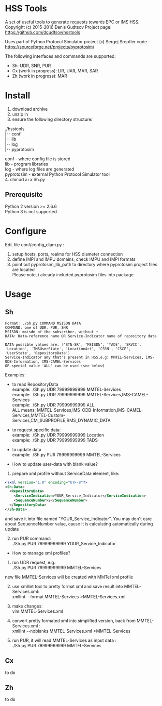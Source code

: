 # HSS Tools
A set of useful tools to generate requests towards EPC or IMS HSS.  
Copyright (c) 2015-2016 Denis Gudtsov
Project page: https://github.com/dgudtsov/hsstools

Uses part of  Python Protocol Simulator project (c) Sergej Srepfler code - https://sourceforge.net/projects/pyprotosim/


The following interfaces and commands are supported:
 - Sh: UDR, SNR, PUR
 - Cx (work in progress): LIR, UAR, MAR, SAR
 - Zh (work in progress): MAR

# Install
1. download archive
2. unzip in
3. ensure the following directory structure:

./hsstools  
|-- conf  
|-- lib  
|-- log  
|-- pyprotosim  

conf - where config file is stored  
lib - program libraries  
log - where log files are generated  
pyprotosim - external Python Protocol Simulator tool  
4. chmod a+x Sh.py  

## Prerequisite
Python 2 version >= 2.6.6  
Python 3 is not supported  

# Configure
Edit file conf/config_diam.py :  
1. setup hosts, ports, realms for HSS diameter connection  
2. define IMPI and IMPU domains, check IMPU and IMPI formats  
3. point out pyprotosim_lib_path to directory where pyprotosim project files are located  
Please note, i already included pyprotosim files into package.

# Usage

## Sh
```
Format: ./Sh.py COMMAND MSISDN DATA  
COMMAND: one of UDR, PUR, SNR  
MSISDN: msisdn of the subscriber, without +  
DATA: Data-reference name OR Service-Indicator name of repository data  

DATA possible values are: ['STN-SR', 'MSISDN', 'TADS', 'SRVCC', 'Location', 'IMSUserState', 'LocationAct', 'CSRN', 'CSCF', 'UserState', 'RepositoryData']  
Service-Indicator any that's present in HSS,e.g: MMTEL-Services, IMS-ODB-Information, IMS-CAMEL-Services
OR special value 'ALL' can be used (see below)
```
Examples:  
- to read RepositoryData  
example: ./Sh.py UDR 79999999999 MMTEL-Services  
example: ./Sh.py UDR 79999999999 MMTEL-Services,IMS-CAMEL-Services  
example: ./Sh.py UDR 79999999999 ALL  
ALL means: MMTEL-Services,IMS-ODB-Information,IMS-CAMEL-Services,MMTEL-Custom-Services,CM_SUBPROFILE,RMS_DYNAMIC_DATA  

- to request specific data:  
example: ./Sh.py UDR 79999999999 Location  
example: ./Sh.py UDR 79999999999 TADS  

- to update data  
example: ./Sh.py PUR 79999999999 MMTEL-Services  

- How to update user-data with blank value?  
1) prepare xml profile without ServiceData element, like:  
```xml
<?xml version="1.0" encoding="UTF-8"?>
<Sh-Data>
  <RepositoryData>
    <ServiceIndication>YOUR_Service_Indicator</ServiceIndication>
    <SequenceNumber>2</SequenceNumber>
  </RepositoryData>
</Sh-Data>
```
and save it into file named "YOUR_Service_Indicator". You may don't care about 
SequenceNumber value, cause it is calculating automatically during update  

2) run PUR command:  
./Sh.py PUR 79999999999 YOUR_Service_Indicator  

- How to manage xml profiles?  
1) run UDR request, e.g.:  
./Sh.py PUR 79999999999 MMTEL-Services  

new file MMTEL-Services will be created with MMTel xml profile  

2) use xmllint tool to pretty format xml and save result into MMTEL-Services.xml:  
xmllint --format MMTEL-Services >MMTEL-Services.xml  

3) make changes:  
vim MMTEL-Services.xml  

4) convert pretty formated xml into simplified version, back from MMTEL-Services.xml :  
xmllint --noblanks MMTEL-Services.xml >MMTEL-Services  

5) run PUR, it will read MMTEL-Services as input data :  
./Sh.py PUR 79999999999 MMTEL-Services  

## Cx
to do

## Zh
to do

